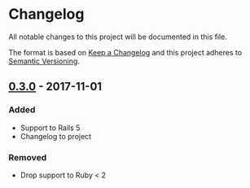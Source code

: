 # Changelog
All notable changes to this project will be documented in this file.

The format is based on [Keep a Changelog](http://keepachangelog.com/en/1.0.0/)
and this project adheres to [Semantic Versioning](http://semver.org/spec/v2.0.0.html).

## [0.3.0] - 2017-11-01

### Added
- Support to Rails 5
- Changelog to project

### Removed
- Drop support to Ruby < 2

[0.3.0]: https://github.com/fernandomm/to_csv_rails/compare/v0.2...v0.3.0
[0.2]: https://github.com/fernandomm/to_csv_rails/compare/v0.1...v0.2
